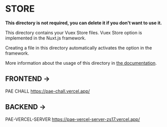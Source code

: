 # STORE

**This directory is not required, you can delete it if you don't want to use it.**

This directory contains your Vuex Store files.
Vuex Store option is implemented in the Nuxt.js framework.

Creating a file in this directory automatically activates the option in the framework.

More information about the usage of this directory in [the documentation](https://nuxtjs.org/guide/vuex-store).

## FRONTEND -> 
PAE CHALL
https://pae-chall.vercel.app/
## BACKEND ->
PAE-VERCEL-SERVER 
https://pae-vercel-server-zs17.vercel.app/